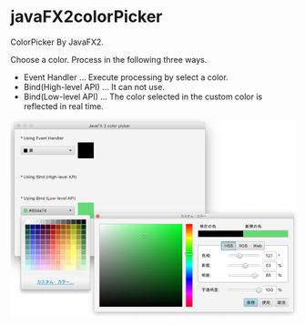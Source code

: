 # javaFX2colorPicker

ColorPicker By JavaFX2.

Choose a color.
Process in the following three ways.

* Event Handler ... Execute processing by select a color.
* Bind(High-level API) ... It can not use.
* Bind(Low-level API) ... The color selected in the custom color is reflected in real time.

![javaFX2colorPicker](https://github.com/63rabbits/javaFX2colorPicker/blob/master/javaFX2colorPicker.png)
